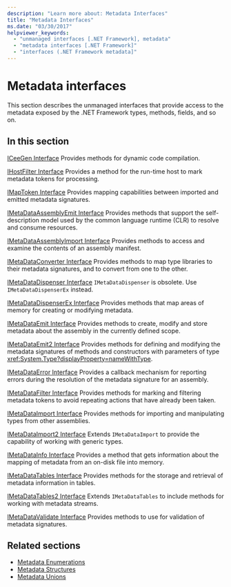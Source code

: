 ```yaml
---
description: "Learn more about: Metadata Interfaces"
title: "Metadata Interfaces"
ms.date: "03/30/2017"
helpviewer_keywords:
  - "unmanaged interfaces [.NET Framework], metadata"
  - "metadata interfaces [.NET Framework]"
  - "interfaces (.NET Framework metadata]"
---
```

# Metadata interfaces

This section describes the unmanaged interfaces that provide access to the metadata exposed by the .NET Framework types, methods, fields, and so on.

## In this section

 [ICeeGen Interface](iceegen-interface.md)
 Provides methods for dynamic code compilation.

 [IHostFilter Interface](ihostfilter-interface.md)
 Provides a method for the run-time host to mark metadata tokens for processing.

 [IMapToken Interface](imaptoken-interface.md)
 Provides mapping capabilities between imported and emitted metadata signatures.

 [IMetaDataAssemblyEmit Interface](imetadataassemblyemit-interface.md)
 Provides methods that support the self-description model used by the common language runtime (CLR) to resolve and consume resources.

 [IMetaDataAssemblyImport Interface](imetadataassemblyimport-interface.md)
 Provides methods to access and examine the contents of an assembly manifest.

 [IMetaDataConverter Interface](imetadataconverter-interface.md)
 Provides methods to map type libraries to their metadata signatures, and to convert from one to the other.

 [IMetaDataDispenser Interface](imetadatadispenser-interface.md)
 `IMetaDataDispenser` is obsolete. Use `IMetaDataDispenserEx` instead.

 [IMetaDataDispenserEx Interface](imetadatadispenserex-interface.md)
 Provides methods that map areas of memory for creating or modifying metadata.

 [IMetaDataEmit Interface](imetadataemit-interface.md)
 Provides methods to create, modify and store metadata about the assembly in the currently defined scope.

 [IMetaDataEmit2 Interface](imetadataemit2-interface.md)
 Provides methods for defining and modifying the metadata signatures of methods and constructors with parameters of type <xref:System.Type?displayProperty=nameWithType>.

 [IMetaDataError Interface](imetadataerror-interface.md)
 Provides a callback mechanism for reporting errors during the resolution of the metadata signature for an assembly.

 [IMetaDataFilter Interface](imetadatafilter-interface.md)
 Provides methods for marking and filtering metadata tokens to avoid repeating actions that have already been taken.

 [IMetaDataImport Interface](imetadataimport-interface.md)
 Provides methods for importing and manipulating types from other assemblies.

 [IMetaDataImport2 Interface](imetadataimport2-interface.md)
 Extends `IMetaDataImport` to provide the capability of working with generic types.

 [IMetaDataInfo Interface](imetadatainfo-interface.md)
 Provides a method that gets information about the mapping of metadata from an on-disk file into memory.

 [IMetaDataTables Interface](imetadatatables-interface.md)
 Provides methods for the storage and retrieval of metadata information in tables.

 [IMetaDataTables2 Interface](imetadatatables2-interface.md)
 Extends `IMetaDataTables` to include methods for working with metadata streams.

 [IMetaDataValidate Interface](imetadatavalidate-interface.md)
 Provides methods to use for validation of metadata signatures.

## Related sections

- [Metadata Enumerations](metadata-enumerations.md)
- [Metadata Structures](metadata-structures.md)
- [Metadata Unions](metadata-unions.md)
